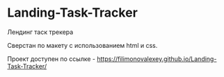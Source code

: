 # Landing-Task-Tracker
Лендинг таск трекера

Сверстан по макету с использованием html и css.

Проект доступен по ссылке - https://filimonovalexey.github.io/Landing-Task-Tracker/